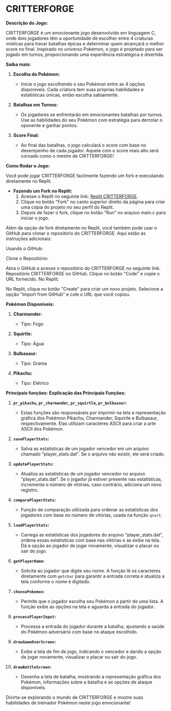 # CRITTERFORGE

**Descrição do Jogo:**

CRITTERFORGE é um emocionante jogo desenvolvido em linguagem C, onde dois jogadores têm a oportunidade de escolher entre 4 criaturas místicas para travar batalhas épicas e determinar quem alcançará o melhor score no final. Inspirado no universo Pokémon, o jogo é projetado para ser jogado em turnos, proporcionando uma experiência estratégica e divertida.

**Saiba mais:**

1. **Escolha do Pokémon:**
   - Inicie o jogo escolhendo o seu Pokémon entre as 4 opções disponíveis. Cada criatura tem suas próprias habilidades e estatísticas únicas, então escolha sabiamente.

2. **Batalhas em Turnos:**
   - Os jogadores se enfrentarão em emocionantes batalhas por turnos. Use as habilidades do seu Pokémon com estratégia para derrotar o oponente e ganhar pontos.

3. **Score Final:**
   - Ao final das batalhas, o jogo calculará o score com base no desempenho de cada jogador. Aquele com o score mais alto será coroado como o mestre de CRITTERFORGE!

**Como Rodar o Jogo:**

Você pode jogar CRITTERFORGE facilmente fazendo um fork e executando diretamente no Replit.

- **Fazendo um Fork no Replit:**
  1. Acesse o Replit no seguinte link: [Replit CRITTERFORGE](https://replit.com/@ajls/critterforge).
  2. Clique no botão "Fork" no canto superior direito da página para criar uma cópia do projeto no seu perfil do Replit.
  3. Depois de fazer o fork, clique no botão "Run" no arquivo main.c para iniciar o jogo.
 
  
Além da opção de fork diretamente no Replit, você também pode usar o GitHub para clonar o repositório do CRITTERFORGE. Aqui estão as instruções adicionais:

Usando o GitHub:

Clone o Repositório:

Abra o GitHub e acesse o repositório do CRITTERFORGE no seguinte link: Repositório CRITTERFORGE no GitHub.
Clique no botão "Code" e copie o URL fornecido.
No Replit:

No Replit, clique no botão "Create" para criar um novo projeto.
Selecione a opção "Import from GitHub" e cole o URL que você copiou.

**Pokémon Disponíveis:**
1. **Charmander:**
   - Tipo: Fogo

2. **Squirtle:**
   - Tipo: Água

3. **Bulbasaur:**
   - Tipo: Grama

4. **Pikachu:**
   - Tipo: Elétrico

**Principais funções:**
**Explicação das Principais Funções:**

1. **`pr_pikachu`, `pr_charmander`, `pr_squirtle`, `pr_bulbasour`:**
   - Estas funções são responsáveis por imprimir na tela a representação gráfica dos Pokémon Pikachu, Charmander, Squirtle e Bulbasaur, respectivamente. Elas utilizam caracteres ASCII para criar a arte ASCII dos Pokémon.

2. **`savePlayerStats`:**
   - Salva as estatísticas de um jogador vencedor em um arquivo chamado "player_stats.dat". Se o arquivo não existir, ele será criado.

3. **`updatePlayerStats`:**
   - Atualiza as estatísticas de um jogador vencedor no arquivo "player_stats.dat". Se o jogador já estiver presente nas estatísticas, incrementa o número de vitórias; caso contrário, adiciona um novo registro.

4. **`comparePlayerStats`:**
   - Função de comparação utilizada para ordenar as estatísticas dos jogadores com base no número de vitórias, usada na função `qsort`.

5. **`loadPlayerStats`:**
   - Carrega as estatísticas dos jogadores do arquivo "player_stats.dat", ordena essas estatísticas com base nas vitórias e as exibe na tela. Dá a opção ao jogador de jogar novamente, visualizar o placar ou sair do jogo.

6. **`getPlayerName`:**
   - Solicita ao jogador que digite seu nome. A função lê os caracteres diretamente com `getchar` para garantir a entrada correta e atualiza a tela conforme o nome é digitado.

7. **`choosePokemon`:**
   - Permite que o jogador escolha seu Pokémon a partir de uma lista. A função exibe as opções na tela e aguarda a entrada do jogador.

8. **`processPlayerInput`:**
   - Processa a entrada do jogador durante a batalha, ajustando a saúde do Pokémon adversário com base no ataque escolhido.

9. **`drawGameOverScreen`:**
   - Exibe a tela de fim de jogo, indicando o vencedor e dando a opção de jogar novamente, visualizar o placar ou sair do jogo.

10. **`drawBattleScreen`:**
    - Desenha a tela de batalha, mostrando a representação gráfica dos Pokémon, informações sobre a batalha e as opções de ataque disponíveis.

Divirta-se explorando o mundo de CRITTERFORGE e mostre suas habilidades de treinador Pokémon neste jogo emocionante!
